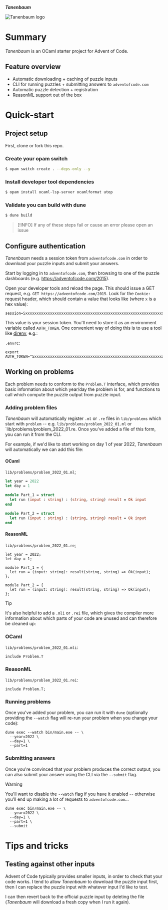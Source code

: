 **_Tanenbaum_**

![Tanenbaum logo](https://github.com/Sixstring982/tanenbaum/blob/main/public/logo.webp?raw=true "Tanenbaum logo")

# Summary

_Tanenbaum_ is an OCaml starter project for Advent of Code.

## Feature overview

- Automatic downloading + caching of puzzle inputs
- CLI for running puzzles + submitting answers to `adventofcode.com`
- Automatic puzzle detection + registration
- ReasonML support out of the box

# Quick-start

## Project setup

First, clone or fork this repo.

### Create your opam switch

```bash
$ opam switch create . --deps-only --y
```

### Install developer tool dependencies

```bash
$ opam install ocaml-lsp-server ocamlformat utop
```

### Validate you can build with dune

```bash
$ dune build
```

> [!INFO]
> If any of these steps fail or cause an error please open an issue

## Configure authentication

_Tanenbaum_ needs a session token from `adventofcode.com` in order to download
your puzzle inputs and submit your answers.

Start by logging in to `adventofcode.com`, then browsing to one of the puzzle
dashboards (e.g. https://adventofcode.com/2015).

Open your developer tools and reload the page. This should issue a GET request,
e.g. `GET https://adventofcode.com/2015`. Look for the `Cookie: ` request
header, which should contain a value that looks like (where `x` is a hex value):

```
session=5xxxxxxxxxxxxxxxxxxxxxxxxxxxxxxxxxxxxxxxxxxxxxxxxxxxxxxxxxxxxxxxxxxxxxxxxxxxxxxxxxxxxxxxxxxxxxxxxxxxxxxxxxxxxxxxxxxxxxxxxxxxxxx5
```

This value is your session token. You'll need to store it as an environment
variable called `AUTH_TOKEN`. One convenient way of doing this is to use a tool
like [direnv](https://direnv.net/), e.g.:

`.envrc`:

```shell
export AUTH_TOKEN="5xxxxxxxxxxxxxxxxxxxxxxxxxxxxxxxxxxxxxxxxxxxxxxxxxxxxxxxxxxxxxxxxxxxxxxxxxxxxxxxxxxxxxxxxxxxxxxxxxxxxxxxxxxxxxxxxxxxxxxxxxxxxxx5"
```

## Working on problems

Each problem needs to conform to the `Problem.T` interface, which provides basic
information about which year/day the problem is for, and functions to call which
compute the puzzle output from puzzle input.

### Adding problem files

_Tanenbaum_ will automatically register `.ml` or `.re` files in `lib/problems` which start
with `problem` -- e.g. `lib/problems/problem_2022_01.ml` or `lib/problems/problem_2022_01.re.
Once you've added a file of this form, you can run it from the CLI.

For example, if we'd like to start working on day 1 of year 2022, _Tanenbaum_
will automatically we can add this file:

#### OCaml

`lib/problems/problem_2022_01.ml`;

```ocaml
let year = 2022
let day = 1

module Part_1 = struct
  let run (input : string) : (string, string) result = Ok input
end

module Part_2 = struct
  let run (input : string) : (string, string) result = Ok input
end
```

#### ReasonML

`lib/problems/problem_2022_01.re`;

```reason
let year = 2022;
let day = 1;

module Part_1 = {
  let run = (input: string): result(string, string) => Ok(input);
};

module Part_2 = {
  let run = (input: string): result(string, string) => Ok(input);
};
```

> [!TIP]
> It's also helpful to add a `.mli` or `.rei` file, which gives the compiler more
> information about which parts of your code are unused and can therefore be
> cleaned up:

### OCaml

`lib/problems/problem_2022_01.mli`:

```ocaml_interface
include Problem.T
```

### ReasonML

`lib/problems/problem_2022_01.rei`:

```reason_interface
include Problem.T;
```

### Running problems

Once you've added your problem, you can run it with `dune` (optionally providing
the `--watch` flag will re-run your problem when you change your code):

```shell
dune exec --watch bin/main.exe -- \
  --year=2022 \
  --day=1 \
  --part=1
```

### Submitting answers

Once you're convinced that your problem produces the correct output, you can
also submit your answer using the CLI via the `--submit` flag.

> [!WARNING]
> You'll want to disable the `--watch` flag if you have it enabled -- otherwise
> you'll end up making a lot of requests to `adventofcode.com`...

```shell
dune exec bin/main.exe -- \
  --year=2022 \
  --day=1 \
  --part=1 \
  --submit
```

# Tips and tricks

## Testing against other inputs

Advent of Code typically provides smaller inputs, in order to check that your
code works. I tend to allow _Tanenbaum_ to download the puzzle input first, then
I can replace the puzzle input with whatever input I'd like to test.

I can then revert back to the official puzzle input by deleting the file
(_Tanenbaum_ will download a fresh copy when I run it again).

